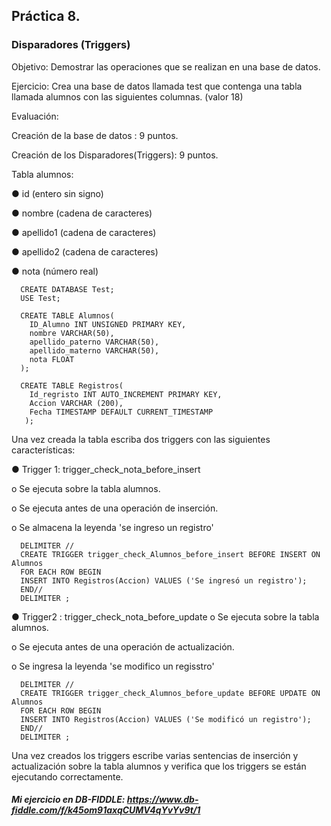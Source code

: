 ## Práctica 8.
### Disparadores (Triggers)

Objetivo: Demostrar las operaciones que se realizan en una base de datos.

Ejercicio: Crea una base de datos llamada test que contenga una tabla llamada
alumnos con las siguientes columnas. (valor 18)

Evaluación:

Creación de la base de datos : 9 puntos.

Creación de los Disparadores(Triggers): 9 puntos.

Tabla alumnos:

● id (entero sin signo)

● nombre (cadena de caracteres)

● apellido1 (cadena de caracteres)

● apellido2 (cadena de caracteres)

● nota (número real)

      CREATE DATABASE Test;
      USE Test;

      CREATE TABLE Alumnos(
        ID_Alumno INT UNSIGNED PRIMARY KEY,
        nombre VARCHAR(50),
        apellido_paterno VARCHAR(50),
        apellido_materno VARCHAR(50),
        nota FLOAT
      );

      CREATE TABLE Registros(
        Id_regristo INT AUTO_INCREMENT PRIMARY KEY,
        Accion VARCHAR (200),
        Fecha TIMESTAMP DEFAULT CURRENT_TIMESTAMP
       );

Una vez creada la tabla escriba dos triggers con las siguientes características:

● Trigger 1: trigger_check_nota_before_insert

  o Se ejecuta sobre la tabla alumnos.
  
  o Se ejecuta antes de una operación de inserción.
  
  o Se almacena la leyenda 'se ingreso un registro'

      
      DELIMITER //
      CREATE TRIGGER trigger_check_Alumnos_before_insert BEFORE INSERT ON Alumnos
      FOR EACH ROW BEGIN
      INSERT INTO Registros(Accion) VALUES ('Se ingresó un registro');
      END//
      DELIMITER ;


● Trigger2 : trigger_check_nota_before_update
  o Se ejecuta sobre la tabla alumnos.
  
  o Se ejecuta antes de una operación de actualización.
  
  o Se ingresa la leyenda 'se modifico un regisstro'
  
      DELIMITER //
      CREATE TRIGGER trigger_check_Alumnos_before_update BEFORE UPDATE ON Alumnos
      FOR EACH ROW BEGIN
      INSERT INTO Registros(Accion) VALUES ('Se modificó un registro');
      END//
      DELIMITER ;

Una vez creados los triggers escribe varias sentencias de inserción y actualización
sobre la tabla alumnos y verifica que los triggers se están ejecutando
correctamente.

##### Mi ejercicio en DB-FIDDLE: https://www.db-fiddle.com/f/k45om91axqCUMV4qYvYv9t/1



